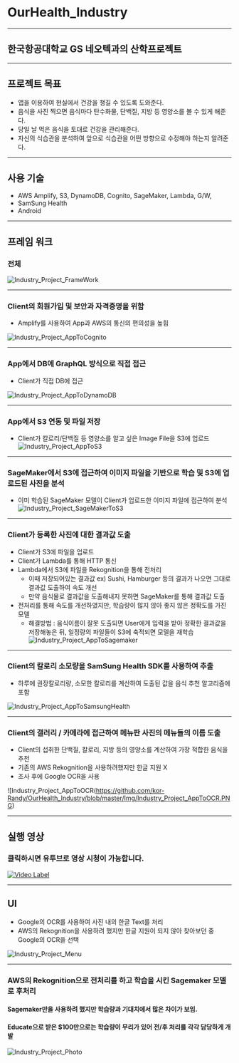# OurHealth_Industry

- - -

## 한국항공대학교 GS 네오텍과의 산학프로젝트

- - -

## 프로젝트 목표

* 앱을 이용하여 현실에서 건강을 챙길 수 있도록 도와준다.
* 음식을 사진 찍으면 음식마다 탄수화물, 단백질, 지방 등 영양소를 볼 수 있게 해준다.
* 당일 날 먹은 음식을 토대로 건강을 관리해준다.
* 자신의 식습관을 분석하여 앞으로 식습관을 어떤 방향으로 수정해야 하는지 알려준다.

- - -

## 사용 기술

* AWS Amplify, S3, DynamoDB, Cognito, SageMaker, Lambda, G/W, 
* SamSung Health
* Android

- - -

## 프레임 워크

### 전체
![Industry_Project_FrameWork](https://github.com/kor-Randy/OurHealth_Industry/blob/master/Img/Industry_Project_FrameWork.PNG)

- - -

### Client의 회원가입 및 보안과 자격증명을 위함

 * Amplify를 사용하여 App과 AWS의 통신의 편의성을 높힘

![Industry_Project_AppToCognito](https://github.com/kor-Randy/OurHealth_Industry/blob/master/Img/Industry_Project_AppToCognito.PNG)

- - -

### App에서 DB에 GraphQL 방식으로 직접 접근

* Client가 직접 DB에 접근

![Industry_Project_AppToDynamoDB](https://github.com/kor-Randy/OurHealth_Industry/blob/master/Img/Industry_Project_AppToDB.PNG)

- - -

### App에서 S3 연동 및 파일 저장

* Client가 칼로리/단백질 등 영양소를 알고 싶은 Image File을 S3에 업로드  
![Industry_Project_AppToS3](https://github.com/kor-Randy/OurHealth_Industry/blob/master/Img/Industry_Project_AppToS3.PNG)

- - -

### SageMaker에서 S3에 접근하여 이미지 파일을 기반으로 학습 및 S3에 업로드된 사진을 분석

* 이미 학습된 SageMaker 모델이 Client가 업로드한 이미지 파일에 접근하여 분석  
![Industry_Project_SageMakerToS3](https://github.com/kor-Randy/OurHealth_Industry/blob/master/Img/Industry_Project_SageMakerToS3.PNG)

- - -

### Client가 등록한 사진에 대한 결과값 도출

* Client가 S3에 파일을 업로드
* Client가 Lambda를 통해 HTTP 통신
* Lambda에서 S3에 파일을 Rekognition을 통해 전처리
  * 이때 저장되어있는 결과값 ex) Sushi, Hamburger 등의 결과가 나오면 그대로 결과값 도출하여 속도 개선
  * 만약 음식물로 결과값을 도출해내지 못하면 SageMaker를 통해 결과값 도출
* 전처리를 통해 속도를 개선하였지만, 학습량이 많지 않아 좋지 않은 정확도를 가진 모델
  * 해결방법 : 음식이름이 잘못 도출되면 User에게 입력을 받아 정확한 결과값을 저장해놓은 뒤, 일정량의 파일들이 S3에 축적되면 모델을 재학습
![Industry_Project_AppToSagemaker](https://github.com/kor-Randy/OurHealth_Industry/blob/master/Img/Industry_Project_AppToSagemaker.PNG)


- - -


### Client의 칼로리 소모량을 SamSung Health SDK를 사용하여 추출

* 하루에 권장칼로리량, 소모한 칼로리를 계산하여 도출된 값을 음식 추천 알고리즘에 포함

![Industry_Project_AppToSamsungHealth](https://github.com/kor-Randy/OurHealth_Industry/blob/master/Img/Industry_Project_AppToSamsungHealth.PNG)

- - -

### Client의 갤러리 / 카메라에 접근하여 메뉴판 사진의 메뉴들의 이름 도출

* Client의 섭취한 단백질, 칼로리, 지방 등의 영양소를 계산하여 가장 적합한 음식을 추천
* 기존의 AWS Rekognition을 사용하려했지만 한글 지원 X
 * 조사 후에 Google OCR을 사용


![Industry_Project_AppToOCR(https://github.com/kor-Randy/OurHealth_Industry/blob/master/Img/Industry_Project_AppToOCR.PNG)

- - -

## 실행 영상

### 클릭하시면 유투브로 영상 시청이 가능합니다.

[![Video Label](http://img.youtube.com/vi/GxYhWtoAvMI/0.jpg)](https://youtu.be/GxYhWtoAvMI?t=0s)

- - - 

## UI

* Google의 OCR를 사용하여 사진 내의 한글 Text를 처리
* AWS의 Rekognition을 사용하려 했지만 한글 지원이 되지 않아 찾아보던 중 Google의 OCR을 선택

![Industry_Project_Menu](https://github.com/kor-Randy/OurHealth_Industry/blob/master/Img/Industry_Project_Menu.PNG)

- - -

### AWS의 Rekognition으로 전처리를 하고 학습을 시킨 Sagemaker 모델로 후처리
#### Sagemaker만을 사용하려 했지만 학습량과 기대치에서 많은 차이가 보임.
#### Educate으로 받은 $100만으로는 학습량이 무리가 있어 전/후 처리를 각각 담당하게 개발

![Industry_Project_Photo](https://github.com/kor-Randy/OurHealth_Industry/blob/master/Img/Industry_Project_Photo.PNG)
